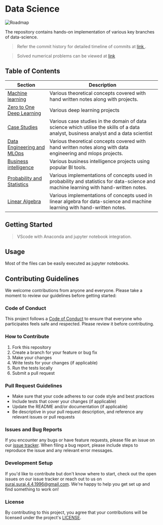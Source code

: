 # Data Science
![Roadmap](https://github.com/Suraj520/data-science/blob/main/roadmap-to-data%20science.svg)

The repository contains hands-on implementation of various key branches of data-science.

> Refer the commit history for detailed timeline of commits at <a href="https://github.com/Suraj520/data-science/commits/main"> link </a>.

> Solved numerical problems can be viewed at <a href="https://github.com/Suraj520/data-science/blob/main/solved_numerical_problems.pdf"> link </a>

## Table of Contents

| Section | Description |
| --- | --- |
| [Machine learning](https://github.com/Suraj520/data-science/tree/main/01-machine-learning) | Various theoretical concepts covered with hand written notes along with projects.|
| [Zero to One Deep Learning](https://github.com/Suraj520/data-science/tree/main/02-zero-to-one-deep-learning) | Various deep learning projects |
| [Case Studies](https://github.com/Suraj520/data-science/tree/main/03-case-studies) | Various case studies in the domain of data science which utilise the skills of a data analyst, business analyst and a data scientist |
| [Data Engineering and MLOps](https://github.com/Suraj520/data-science/tree/main/04-data-engineering-mlops) | Various theoretical concepts covered with hand written notes along with data engineering and mlops projects. |
| [Business intelligence](https://github.com/Suraj520/data-science/tree/main/05-business-intelligence) | Various business intelligence projects using popular BI tools. |
| [Probability and Statistics](https://github.com/Suraj520/data-science/tree/main/06-probability-statistics) | Various implementations of concepts used in probability and statistics for data-science and machine learning with hand-written notes.|
| [Linear Algebra](https://github.com/Suraj520/data-science/tree/main/07-linear-algebra) | Various implementations of concepts used in linear algebra for data-science and machine learning with hand-written notes.|

## Getting Started

> VScode with Anaconda and jupyter notebook integration.

## Usage

Most of the files can be easily executed as jupyter notebooks.


## Contributing Guidelines

We welcome contributions from anyone and everyone. Please take a moment to review our guidelines before getting started:

### Code of Conduct

This project follows a [Code of Conduct](CODE_OF_CONDUCT.md) to ensure that everyone who participates feels safe and respected. Please review it before contributing.

### How to Contribute

1. Fork this repository
2. Create a branch for your feature or bug fix
3. Make your changes
4. Write tests for your changes (if applicable)
5. Run the tests locally
6. Submit a pull request

### Pull Request Guidelines

- Make sure that your code adheres to our code style and best practices
- Include tests that cover your changes (if applicable)
- Update the README and/or documentation (if applicable)
- Be descriptive in your pull request description, and reference any relevant issues or pull requests

### Issues and Bug Reports

If you encounter any bugs or have feature requests, please file an issue on our [issue tracker](https://github.com/Suraj520/data-science/issues). When filing a bug report, please include steps to reproduce the issue and any relevant error messages.

### Development Setup

If you'd like to contribute but don't know where to start, check out the open issues on our issue tracker or reach out to us on suraj.suraj.4.4.1996@gmail.com. We're happy to help you get set up and find something to work on!

### License

By contributing to this project, you agree that your contributions will be licensed under the project's [LICENSE](LICENSE.md).









